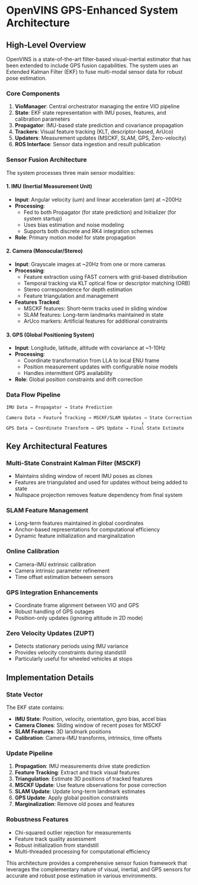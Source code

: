 # OpenVINS GPS-Enhanced System Architecture

## High-Level Overview

OpenVINS is a state-of-the-art filter-based visual-inertial estimator that has been extended to include GPS fusion capabilities. The system uses an Extended Kalman Filter (EKF) to fuse multi-modal sensor data for robust pose estimation.

### Core Components

1. **VioManager**: Central orchestrator managing the entire VIO pipeline
2. **State**: EKF state representation with IMU poses, features, and calibration parameters
3. **Propagator**: IMU-based state prediction and covariance propagation
4. **Trackers**: Visual feature tracking (KLT, descriptor-based, ArUco)
5. **Updaters**: Measurement updates (MSCKF, SLAM, GPS, Zero-velocity)
6. **ROS Interface**: Sensor data ingestion and result publication

### Sensor Fusion Architecture

The system processes three main sensor modalities:

#### 1. **IMU (Inertial Measurement Unit)**
- **Input**: Angular velocity (ωm) and linear acceleration (am) at ~200Hz
- **Processing**: 
  - Fed to both Propagator (for state prediction) and Initializer (for system startup)
  - Uses bias estimation and noise modeling
  - Supports both discrete and RK4 integration schemes
- **Role**: Primary motion model for state propagation

#### 2. **Camera (Monocular/Stereo)**
- **Input**: Grayscale images at ~20Hz from one or more cameras
- **Processing**:
  - Feature extraction using FAST corners with grid-based distribution
  - Temporal tracking via KLT optical flow or descriptor matching (ORB)
  - Stereo correspondence for depth estimation
  - Feature triangulation and management
- **Features Tracked**:
  - MSCKF features: Short-term tracks used in sliding window
  - SLAM features: Long-term landmarks maintained in state
  - ArUco markers: Artificial features for additional constraints

#### 3. **GPS (Global Positioning System)**
- **Input**: Longitude, latitude, altitude with covariance at ~1-10Hz
- **Processing**:
  - Coordinate transformation from LLA to local ENU frame
  - Position measurement updates with configurable noise models
  - Handles intermittent GPS availability
- **Role**: Global position constraints and drift correction

### Data Flow Pipeline

```
IMU Data → Propagator → State Prediction
                    ↓
Camera Data → Feature Tracking → MSCKF/SLAM Updates → State Correction
                                                   ↓
GPS Data → Coordinate Transform → GPS Update → Final State Estimate
```

## Key Architectural Features

### Multi-State Constraint Kalman Filter (MSCKF)
- Maintains sliding window of recent IMU poses as clones
- Features are triangulated and used for updates without being added to state
- Nullspace projection removes feature dependency from final system

### SLAM Feature Management
- Long-term features maintained in global coordinates
- Anchor-based representations for computational efficiency
- Dynamic feature initialization and marginalization

### Online Calibration
- Camera-IMU extrinsic calibration
- Camera intrinsic parameter refinement  
- Time offset estimation between sensors

### GPS Integration Enhancements
- Coordinate frame alignment between VIO and GPS
- Robust handling of GPS outages
- Position-only updates (ignoring altitude in 2D mode)

### Zero Velocity Updates (ZUPT)
- Detects stationary periods using IMU variance
- Provides velocity constraints during standstill
- Particularly useful for wheeled vehicles at stops

## Implementation Details

### State Vector
The EKF state contains:
- **IMU State**: Position, velocity, orientation, gyro bias, accel bias
- **Camera Clones**: Sliding window of recent poses for MSCKF
- **SLAM Features**: 3D landmark positions
- **Calibration**: Camera-IMU transforms, intrinsics, time offsets

### Update Pipeline
1. **Propagation**: IMU measurements drive state prediction
2. **Feature Tracking**: Extract and track visual features
3. **Triangulation**: Estimate 3D positions of tracked features
4. **MSCKF Update**: Use feature observations for pose correction
5. **SLAM Update**: Update long-term landmark estimates
6. **GPS Update**: Apply global position constraints
7. **Marginalization**: Remove old poses and features

### Robustness Features
- Chi-squared outlier rejection for measurements
- Feature track quality assessment
- Robust initialization from standstill
- Multi-threaded processing for computational efficiency

This architecture provides a comprehensive sensor fusion framework that leverages the complementary nature of visual, inertial, and GPS sensors for accurate and robust pose estimation in various environments.
